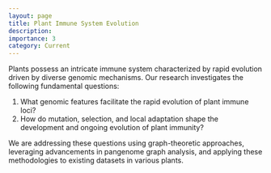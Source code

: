 ```yaml
---
layout: page
title: Plant Immune System Evolution
description: 
importance: 3
category: Current
---
```


Plants possess an intricate immune system characterized by rapid evolution driven by diverse genomic mechanisms. Our research investigates the following fundamental questions:

1. What genomic features facilitate the rapid evolution of plant immune loci?
2. How do mutation, selection, and local adaptation shape the development and ongoing evolution of plant immunity?

We are addressing these questions using graph-theoretic approaches, leveraging advancements in pangenome graph analysis, and applying these methodologies to existing datasets in various plants.
